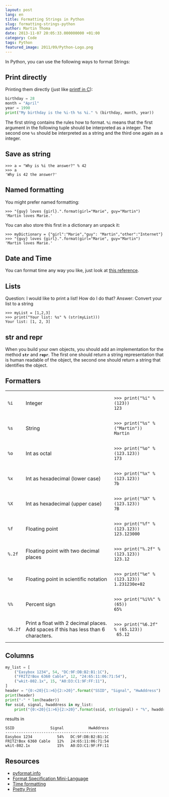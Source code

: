```yaml
---
layout: post
lang: en
title: Formatting Strings in Python
slug: formatting-strings-python
author: Martin Thoma
date: 2013-11-07 20:05:33.000000000 +01:00
category: Code
tags: Python
featured_image: 2011/09/Python-Logo.png
---
```

In Python, you can use the following ways to format Strings:

## Print directly
Printing them directly (just like <a href="http://www.cplusplus.com/reference/cstdio/printf/">printf in C</a>):

```python
birthday = 28
month = "April"
year = 1990
print("My birthday is the %i-th %s %i." % (birthday, month, year))
```

The first string contains the rules how to format. <code>%i</code> means that the first argument in the following tuple should be interpreted as a integer. The second one <code>%s</code> should be interpreted as a string and the third one again as a integer.


## Save as string

```python-repl
>>> a = "Why is %i the answer?" % 42
>>> a
'Why is 42 the answer?'
```


## Named formatting
You might prefer named formatting:

```python-repl
>>> "{guy} loves {girl}.".format(girl="Marie", guy="Martin")
'Martin loves Marie.'
```

You can also store this first in a dictionary an unpack it:

```python-repl
>>> myDictionary = {"girl":"Marie","guy": "Martin","other":"Internet"}
>>> "{guy} loves {girl}.".format(girl="Marie", guy="Martin")
'Martin loves Marie.'
```


## Date and Time
You can format time any way you like, just look at <a href="http://docs.python.org/2/library/datetime.html#strftime-and-strptime-behavior">this reference</a>.

<h2>Lists</h2>
Question: I would like to print a list! How do I do that?
Answer: Convert your list to a string

```python-repl
>>> myList = [1,2,3]
>>> print("Your list: %s" % (str(myList)))
Your list: [1, 2, 3]
```


## __str__ and __repr__
When you build your own objects, you should add an implementation for the method <code>__str__</code> and <code>__repr__</code>. The first one should return a string representation that is human readable of the object, the second one should return a string that identifies the object.


## Formatters
<table>
<tr>
  <td><code>%i</code></td>
  <td>Integer</td>
  <td>

```python-repl
>>> print("%i" % (123))
123

```

</td>
</tr>
<tr>
  <td><code>%s</code></td>
  <td>String</td>
  <td>

```python-repl
>>> print("%s" % ("Martin"))
Martin

```

</td>
</tr>
<tr>
  <td><code>%o</code></td>
  <td>Int as octal</td>
  <td>

```python-repl
>>> print("%o" % (123.123))
173
```

</td>
</tr>
<tr>
  <td><code>%x</code></td>
  <td>Int as hexadecimal (lower case)</td>
  <td>

```python-repl
>>> print("%x" % (123.123))
7b
```

</td>
</tr>
<tr>
  <td><code>%X</code></td>
  <td>Int as hexadecimal (upper case)</td>
  <td>

```python-repl
>>> print("%X" % (123.123))
7B
```

</td>
</tr>
<tr>
  <td><code>%f</code></td>
  <td>Floating point</td>
  <td>

```python-repl
>>> print("%f" % (123.123))
123.123000
```

</td>
</tr>
<tr>
  <td><code>%.2f</code></td>
  <td>Floating point with two decimal places</td>
  <td>

```python-repl
>>> print("%.2f" % (123.123))
123.12
```

</td>
</tr>
<tr>
  <td><code>%e</code></td>
  <td>Floating point in scientific notation</td>
  <td>

```python-repl
>>> print("%e" % (123.123))
1.231230e+02
```

</td>
</tr>
<tr>
  <td><code>%%</code></td>
  <td>Percent sign</td>
  <td>

```python-repl
>>> print("%i%%" % (65))
65%
```

</td>
</tr>
<tr>
  <td><code>%6.2f</code></td>
  <td>Print a float with 2 decimal places. Add spaces if this has less than 6 characters.</td>
  <td>

```python-repl
>>> print("%6.2f" % (65.123))
 65.12
```

</td>
</tr>
</table>


## Columns

```python
my_list = [
    ("Easybox 1234", 54, "DC:9F:DB:B2:B1:1C"),
    ("FRITZ!Box 6360 Cable", 12, "24:65:11:06:71:54"),
    ("wkit-802.1x", 15, "A0:D3:C1:9F:FF:11"),
]
header = "{0:<20}{1:>6}{2:>20}".format("SSID", "Signal", "HwAddress")
print(header)
print("-" * len(header))
for ssid, signal, hwaddress in my_list:
    print("{0:<20}{1:>6}{2:>20}".format(ssid, str(signal) + "%", hwaddress))
```

results in

```text
SSID                Signal           HwAddress
----------------------------------------------
Easybox 1234           54%   DC:9F:DB:B2:B1:1C
FRITZ!Box 6360 Cable   12%   24:65:11:06:71:54
wkit-802.1x            15%   A0:D3:C1:9F:FF:11
```


## Resources
<ul>
  <li><a href="https://pyformat.info/">pyformat.info</a></li>
  <li><a href="http://docs.python.org/2/library/string.html#format-specification-mini-language">Format Specification Mini-Language</a></li>
  <li><a href="http://docs.python.org/2/library/datetime.html#strftime-and-strptime-behavior">Time formatting</a></li>
  <li><a href="http://docs.python.org/2/library/pprint.html">Pretty Print</a></li>
</ul>
